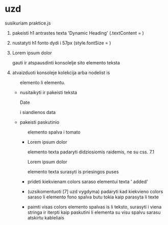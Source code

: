 # uzd

susikuriam praktice.js

1. pakeisti h1 antrastes texta 'Dynamic Heading' (.textContent = )

2. nustatyti h1 fonto dydi i 57px (style.fontSize = )

3. <p id="art__text">Lorem ipsum dolor</p> gauti ir atspausdinti konsolelje sito elemento teksta

4. atvaizduoti konsoleje kolekcija arba nodelist is <ul id="colors" class="list"> elemento li elementu.

5. nusitaikyti ir pakeisti teksta <p id="art__date">Date</p> i siandienos data

6. pakeisti paskutinio <ul id="colors" class="list"> elemento spalva i tomato

7. <p id="art__text">Lorem ipsum dolor</p> elemento texta padaryti didziosiomis raidemis, ne su css.
   7.1 <p id="art__text">Lorem ipsum dolor</p> elemento texta surasyti is priesingos puses

8. prideti kiekvienam colors saraso elementui texta ' added'

9. (uzsikomentuoti [7] uzd vygdyma) padaryti kad kiekvieno colors saraso li elemento fono spalva butu tokia kaip parasyta li texte

10. paimti visas colors elemento spalvas is li teksto, surasyti i viena stringa ir iterpti kaip paskutini li elementa su visu spalvu sarasu atskirtu kableliais
